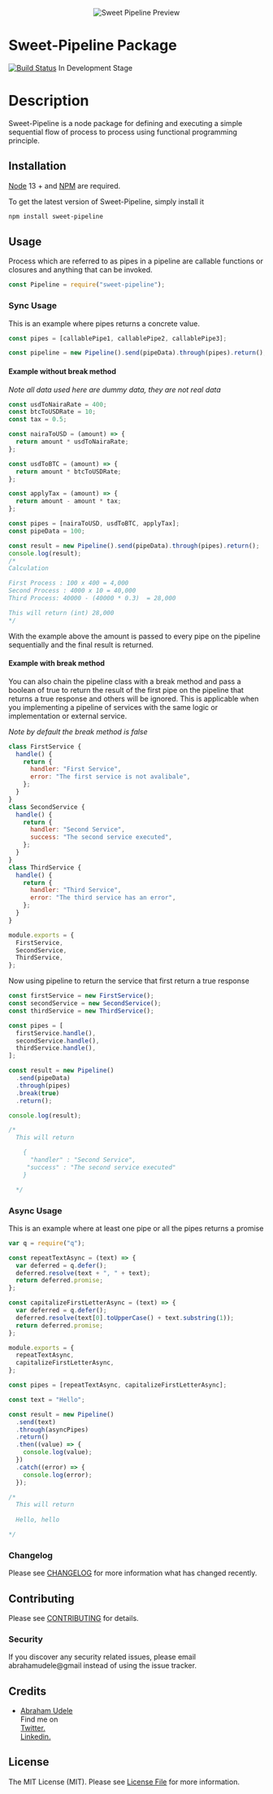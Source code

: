 <p align="center"><img src="/images/pipeline.jpg" alt="Sweet Pipeline Preview"></p>

# Sweet-Pipeline Package

[![Build Status](https://travis-ci.com/bytesfield/sweet-pipeline.svg?branch=main)](https://travis-ci.com/bytesfield/sweet-pipeline)
In Development Stage

# Description

Sweet-Pipeline is a node package for defining and executing a simple sequential flow of process to process using functional programming principle.

## Installation

[Node](https://nodejs.org/en/) 13 + and [NPM](https://www.npmjs.com/) are required.

To get the latest version of Sweet-Pipeline, simply install it

```bash
npm install sweet-pipeline
```

## Usage

Process which are referred to as pipes in a pipeline are callable functions or closures and anything that can be invoked.

```javascript
const Pipeline = require("sweet-pipeline");
```

### Sync Usage

This is an example where pipes returns a concrete value.

```javascript
const pipes = [callablePipe1, callablePipe2, callablePipe3];

const pipeline = new Pipeline().send(pipeData).through(pipes).return();
```

#### Example without break method

_Note all data used here are dummy data, they are not real data_

```javascript
const usdToNairaRate = 400;
const btcToUSDRate = 10;
const tax = 0.5;

const nairaToUSD = (amount) => {
  return amount * usdToNairaRate;
};

const usdToBTC = (amount) => {
  return amount * btcToUSDRate;
};

const applyTax = (amount) => {
  return amount - amount * tax;
};

const pipes = [nairaToUSD, usdToBTC, applyTax];
const pipeData = 100;

const result = new Pipeline().send(pipeData).through(pipes).return();
console.log(result);
/*
Calculation

First Process : 100 x 400 = 4,000
Second Process : 4000 x 10 = 40,000
Third Process: 40000 - (40000 * 0.3)  = 28,000

This will return (int) 28,000
*/
```

With the example above the amount is passed to every pipe on the pipeline sequentially and the final result is returned.

#### Example with break method

You can also chain the pipeline class with a break method and pass a boolean of true to return the result of the first pipe on the pipeline that returns a true response and others will be ignored. This is applicable when you implementing a pipeline of services with the same logic or implementation or external service.

_Note by default the break method is false_

```javascript
class FirstService {
  handle() {
    return {
      handler: "First Service",
      error: "The first service is not avalibale",
    };
  }
}
class SecondService {
  handle() {
    return {
      handler: "Second Service",
      success: "The second service executed",
    };
  }
}
class ThirdService {
  handle() {
    return {
      handler: "Third Service",
      error: "The third service has an error",
    };
  }
}

module.exports = {
  FirstService,
  SecondService,
  ThirdService,
};
```

Now using pipeline to return the service that first return a true response

```javascript
const firstService = new FirstService();
const secondService = new SecondService();
const thirdService = new ThirdService();

const pipes = [
  firstService.handle(),
  secondService.handle(),
  thirdService.handle(),
];

const result = new Pipeline()
  .send(pipeData)
  .through(pipes)
  .break(true)
  .return();

console.log(result);

/*
  This will return

    { 
      "handler" : "Second Service",
     "success" : "The second service executed"
    }

  */
```

### Async Usage

This is an example where at least one pipe or all the pipes returns a promise

```javascript
var q = require("q");

const repeatTextAsync = (text) => {
  var deferred = q.defer();
  deferred.resolve(text + ", " + text);
  return deferred.promise;
};

const capitalizeFirstLetterAsync = (text) => {
  var deferred = q.defer();
  deferred.resolve(text[0].toUpperCase() + text.substring(1));
  return deferred.promise;
};

module.exports = {
  repeatTextAsync,
  capitalizeFirstLetterAsync,
};

const pipes = [repeatTextAsync, capitalizeFirstLetterAsync];

const text = "Hello";

const result = new Pipeline()
  .send(text)
  .through(asyncPipes)
  .return()
  .then((value) => {
    console.log(value);
  })
  .catch((error) => {
    console.log(error);
  });

/*
  This will return
  
  Hello, hello

*/
```

### Changelog

Please see [CHANGELOG](CHANGELOG.md) for more information what has changed recently.

## Contributing

Please see [CONTRIBUTING](CONTRIBUTING.md) for details.

### Security

If you discover any security related issues, please email abrahamudele@gmail instead of using the issue tracker.

## Credits

- [Abraham Udele](https://github.com/bytesfield) <br/>
  Find me on <br/>
  <a href="https://twitter.com/SaintAbrahams/">Twitter.</a> <br/>
  <a href="https://www.linkedin.com/in/abraham-udele-246003130/">Linkedin.</a>

## License

The MIT License (MIT). Please see [License File](LICENSE.md) for more information.
